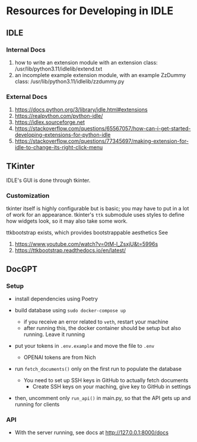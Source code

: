 # Resources for Developing in IDLE

## IDLE
### Internal Docs
1. how to write an extension module with an extension class: /usr/lib/python3.11/idlelib/extend.txt
2. an incomplete example extension module, with an example ZzDummy class: /usr/lib/python3.11/idlelib/zzdummy.py

### External Docs
1. https://docs.python.org/3/library/idle.html#extensions
2. https://realpython.com/python-idle/
3. https://idlex.sourceforge.net
4. https://stackoverflow.com/questions/65567057/how-can-i-get-started-developing-extensions-for-python-idle
5. https://stackoverflow.com/questions/77345697/making-extension-for-idle-to-change-its-right-click-menu


## TKinter
IDLE's GUI is done through tkinter.

### Customization
tkinter itself is highly configurable but is basic; you may have to put in a lot of work for an appearance. tkinter's `ttk` submodule uses styles to define how widgets look, so it may also take some work.

ttkbootstrap exists, which provides bootstrappable aesthetics
See
  1. https://www.youtube.com/watch?v=0tM-l_ZsxjU&t=5996s
  2. https://ttkbootstrap.readthedocs.io/en/latest/


## DocGPT
### Setup
- install dependencies using Poetry
- build database using `sudo docker-compose up`
  - if you receive an error related to `veth`, restart your machine
  - after running this, the docker container should be setup but also running. Leave it running

- put your tokens in `.env.example` and move the file to `.env`
  - OPENAI tokens are from Nich

- run `fetch_documents()` only on the first run to populate the database
  - You need to set up SSH keys in GitHub to actually fetch documents
    - Create SSH keys on your maching, give key to GitHub in settings

- then, uncomment only `run_api()` in main.py, so that the API gets up and running for clients

### API
- With the server running, see docs at http://127.0.0.1:8000/docs
